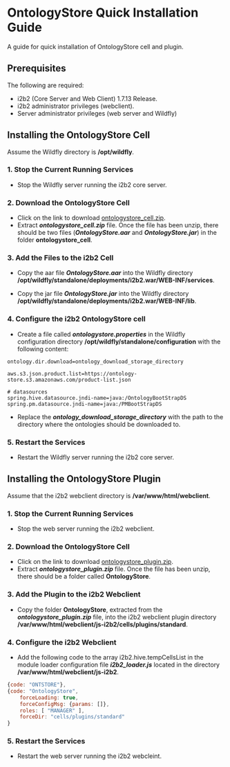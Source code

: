 # OntologyStore Quick Installation Guide

A guide for quick installation of OntologyStore cell and plugin.

## Prerequisites

The following are required:

- i2b2 (Core Server and Web Client) 1.7.13 Release.
- i2b2 administrator privileges (webclient).
- Server administrator privileges (web server and Wildfly)

## Installing the OntologyStore Cell

Assume the Wildfly directory is **/opt/wildfly**.

### 1. Stop the Current Running Services

- Stop the Wildfly server running the i2b2 core server.

### 2. Download the OntologyStore Cell

- Click on the link to download [ontologystore_cell.zip](https://drive.google.com/file/d/1Pjkmc1AO2WWyg2jhUMrqn3PUZ8YmNHWS/view?usp=sharing).
- Extract ***ontologystore_cell.zip*** file.  Once the file has been unzip, there should be two files (***OntologyStore.aar*** and ***OntologyStore.jar***) in the folder **ontologystore_cell**.

### 3. Add the Files to the i2b2 Cell

- Copy the aar file ***OntologyStore.aar*** into the Wildfly directory **/opt/wildfly/standalone/deployments/i2b2.war/WEB-INF/services**.

- Copy the jar file ***OntologyStore.jar*** into the Wildfly directory **/opt/wildfly/standalone/deployments/i2b2.war/WEB-INF/lib**.

### 4. Configure the i2b2 OntologyStore cell

- Create a file called ***ontologystore.properties*** in the Wildfly configuration directory **/opt/wildfly/standalone/configuration** with the following content:

```properties
ontology.dir.download=ontology_download_storage_directory

aws.s3.json.product.list=https://ontology-store.s3.amazonaws.com/product-list.json

# datasources
spring.hive.datasource.jndi-name=java:/OntologyBootStrapDS
spring.pm.datasource.jndi-name=java:/PMBootStrapDS
```

- Replace the ***ontology_download_storage_directory*** with the path to the directory where the ontologies should be downloaded to.

### 5. Restart the Services

- Restart the Wildfly server running the i2b2 core server.

## Installing the OntologyStore Plugin

Assume that the i2b2 webclient directory is **/var/www/html/webclient**.

### 1. Stop the Current Running Services

- Stop the web server running the i2b2 webclient.

### 2. Download the OntologyStore Cell

- Click on the link to download [ontologystore_plugin.zip](https://drive.google.com/file/d/1YqbbO-nFtcdfRXQWbaFAfdSBkXbQzGrY/view?usp=sharing).
- Extract ***ontologystore_plugin.zip*** file.  Once the file has been unzip, there should be a folder called **OntologyStore**.

### 3. Add the Plugin to the i2b2 Webclient

- Copy the folder **OntologyStore**, extracted from the ***ontologystore_plugin.zip*** file, into the i2b2 webclient plugin directory **/var/www/html/webclient/js-i2b2/cells/plugins/standard**.

### 4. Configure the i2b2 Webclient

- Add the following code to the array i2b2.hive.tempCellsList in the module loader configuration file ***i2b2_loader.js*** located in the directory **/var/www/html/webclient/js-i2b2**.

```js
{code: "ONTSTORE"},
{code: "OntologyStore",
    forceLoading: true,
    forceConfigMsg: {params: []},
    roles: [ "MANAGER" ],
    forceDir: "cells/plugins/standard"
}
```

### 5. Restart the Services

- Restart the web server running the i2b2 webcleint.